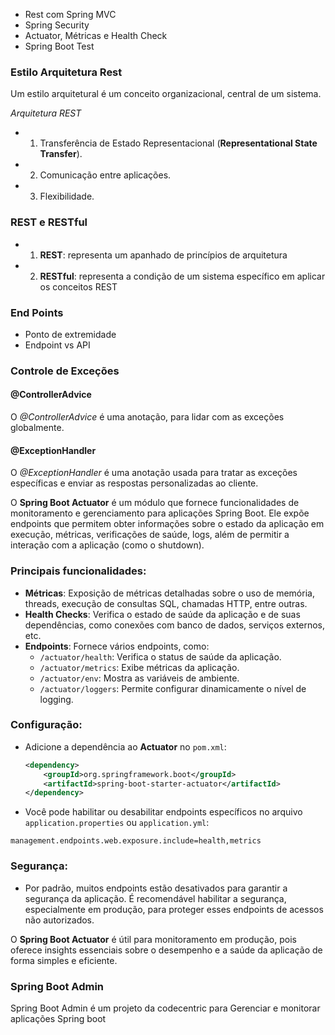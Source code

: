 - Rest com Spring MVC
- Spring Security
- Actuator, Métricas e Health Check
- Spring Boot Test

### Estilo Arquitetura Rest

Um estilo arquitetural é um conceito organizacional, central de um sistema.

*Arquitetura REST*
- 1. Transferência de Estado Representacional
(**Representational State Transfer**).

- 2. Comunicação entre aplicações. 

- 3. Flexibilidade.

### REST e RESTful
- 1. **REST**: representa um apanhado de princípios de arquitetura
- 2. **RESTful**: representa a condição de um sistema específico em aplicar os conceitos REST

### End Points
- Ponto de extremidade 
- Endpoint vs API

### Controle de Exceções 
#### @ControllerAdvice 
O *@ControllerAdvice* é uma anotação, para lidar com as exceções globalmente.

#### @ExceptionHandler
O *@ExceptionHandler* é uma anotação usada para tratar as exceções específicas e enviar as respostas personalizadas ao cliente.

O **Spring Boot Actuator** é um módulo que fornece funcionalidades de monitoramento e gerenciamento para aplicações Spring Boot. Ele expõe endpoints que permitem obter informações sobre o estado da aplicação em execução, métricas, verificações de saúde, logs, além de permitir a interação com a aplicação (como o shutdown).

### Principais funcionalidades:
- **Métricas**: Exposição de métricas detalhadas sobre o uso de memória, threads, execução de consultas SQL, chamadas HTTP, entre outras.
- **Health Checks**: Verifica o estado de saúde da aplicação e de suas dependências, como conexões com banco de dados, serviços externos, etc.
- **Endpoints**: Fornece vários endpoints, como:
  - `/actuator/health`: Verifica o status de saúde da aplicação.
  - `/actuator/metrics`: Exibe métricas da aplicação.
  - `/actuator/env`: Mostra as variáveis de ambiente.
  - `/actuator/loggers`: Permite configurar dinamicamente o nível de logging.
  
### Configuração:
- Adicione a dependência ao **Actuator** no `pom.xml`:
  ```xml
  <dependency>
      <groupId>org.springframework.boot</groupId>
      <artifactId>spring-boot-starter-actuator</artifactId>
  </dependency>
  ```
- Você pode habilitar ou desabilitar endpoints específicos no arquivo `application.properties` ou `application.yml`:
```properties
management.endpoints.web.exposure.include=health,metrics
```

### Segurança:
- Por padrão, muitos endpoints estão desativados para garantir a segurança da aplicação. É recomendável habilitar a segurança, especialmente em produção, para proteger esses endpoints de acessos não autorizados.

O **Spring Boot Actuator** é útil para monitoramento em produção, pois oferece insights essenciais sobre o desempenho e a saúde da aplicação de forma simples e eficiente.

### Spring Boot Admin 
Spring Boot Admin é um projeto da codecentric para Gerenciar e monitorar aplicações Spring boot 

